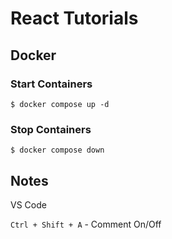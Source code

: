 # React Tutorials

## Docker

### Start Containers

`$ docker compose up -d`

### Stop Containers

`$ docker compose down`

## Notes

VS Code

`Ctrl + Shift + A` - Comment On/Off